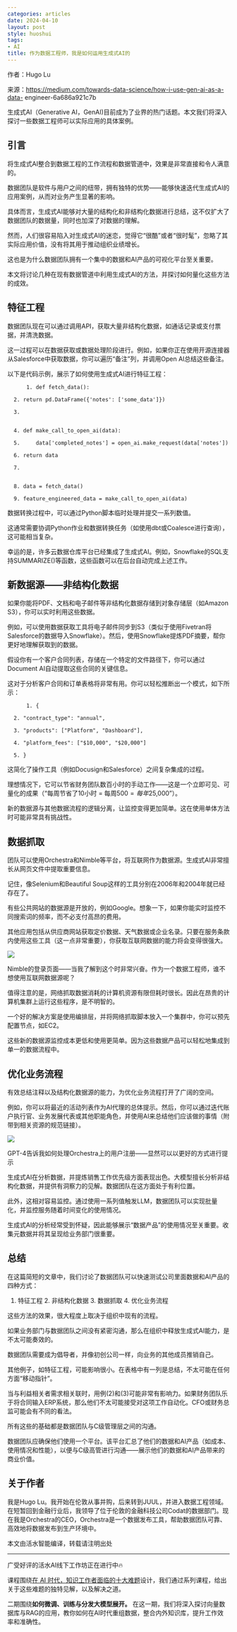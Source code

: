 ```yaml
---
categories: articles
date: 2024-04-10
layout: post
style: huoshui
tags:
- AI
title: 作为数据工程师，我是如何运用生成式AI的
---
```


作者：Hugo Lu  

来源：https://medium.com/towards-data-science/how-i-use-gen-ai-as-a-data-
engineer-6a686a921c7b

  

生成式AI（Generative AI，GenAI)目前成为了业界的热门话题。本文我们将深入探讨一些数据工程师可以实际应用的具体案例。

## 引言

将生成式AI整合到数据工程的工作流程和数据管道中，效果是非常直接和令人满意的。

数据团队是软件与用户之间的纽带，拥有独特的优势——能够快速迭代生成式AI的应用案例，从而对业务产生显著的影响。

具体而言，生成式AI能够对大量的结构化和非结构化数据进行总结，这不仅扩大了数据团队的数据量，同时也加深了对数据的理解。

然而，人们很容易陷入对生成式AI的迷恋，觉得它“很酷”或者“很时髦”，忽略了其实际应用价值，没有将其用于推动组织业绩增长。

这也是为什么数据团队拥有一个集中的数据和AI产品的可视化平台至关重要。  

本文将讨论几种在现有数据管道中利用生成式AI的方法，并探讨如何量化这些方法的成效。

## 特征工程

数据团队现在可以通过调用API，获取大量非结构化数据，如通话记录或支付票据，并清洗数据。

这一过程可以在数据获取或数据处理阶段进行。例如，如果你正在使用开源连接器 从Salesforce中获取数据，你可以遍历“备注”列，并调用Open
AI总结这些备注。

以下是代码示例，展示了如何使用生成式AI进行特征工程：

    
          1. def fetch_data():
    
      2. return pd.DataFrame({'notes': ['some_data']})
    
      3.   
    
    
      4. def make_call_to_open_ai(data):
    
      5.     data['completed_notes'] = open_ai.make_request(data['notes'])
    
      6. return data
    
      7.   
    
    
      8. data = fetch_data()
    
      9. feature_engineered_data = make_call_to_open_ai(data)
    
    
    

数据转换过程中，可以通过Python脚本临时处理并提交一系列数值。

这通常需要协调Python作业和数据转换任务（如使用dbt或Coalesce进行查询），这可能相当复杂。

幸运的是，许多云数据仓库平台已经集成了生成式AI。例如，Snowflake的SQL支持SUMMARIZE()等函数，这些函数可以在后台自动完成上述工作。

## 新数据源——非结构化数据

如果你能将PDF、文档和电子邮件等非结构化数据存储到对象存储层（如Amazon S3），你可以实时利用这些数据。

例如，可以使用数据获取工具将电子邮件同步到S3（类似于使用Fivetran将Salesforce的数据导入Snowflake）。然后，使用Snowflake提炼PDF摘要，帮你更好地理解获取到的数据。

假设你有一个客户合同列表，存储在一个特定的文件路径下，你可以通过Document AI自动提取这些合同的关键信息。

这对于分析客户合同和订单表格将非常有用。你可以轻松推断出一个模式，如下所示：

    
          1. {
    
      2. "contract_type": "annual",
    
      3. "products": ["Platform", "Dashboard"],
    
      4. "platform_fees": ["$10,000", "$20,000"]
    
      5. }
    
    
    

这简化了操作工具（例如Docusign和Salesforce）之间复杂集成的过程。

理想情况下，它可以节省财务团队数百小时的手动工作——这是一个立即可见、可量化的成果（“每周节省了10小时 = 每周$500 = 每年$25,000”）。

新的数据源与其他数据流程的逻辑分离，让监控变得更加简单。这在使用单体方法时可能非常具有挑战性。

## 数据抓取

团队可以使用Orchestra和Nimble等平台，将互联网作为数据源。生成式AI非常擅长从网页文件中提取重要信息。

记住，像Selenium和Beautiful Soup这样的工具分别在2006年和2004年就已经存在了。  

有些公共网站的数据源是开放的，例如Google。想象一下，如果你能实时监控不同搜索词的频率，而不必支付高昂的费用。

其他应用包括从供应商网站获取定价数据、天气数据或企业名录。只要在服务条款内使用这些工具（这一点非常重要），你获取互联网数据的能力将会变得很强大。

![](/assets/images/233d8f0750b64e9da441e2aac3caa707.png)

Nimble的登录页面——当我了解到这个时非常兴奋。作为一个数据工程师，谁不想使用互联网数据源呢？

值得注意的是，网络抓取数据消耗的计算机资源有限但耗时很长。因此在昂贵的计算机集群上运行这些程序，是不明智的。

一个好的解决方案是使用编排层，并将网络抓取脚本放入一个集群中，你可以预先配置节点，如EC2。

这些新的数据源监控成本更低和使用更简单。因为这些数据产品可以轻松地集成到单一的数据流程中。

## 优化业务流程

有效总结注释以及结构化数据源的能力，为优化业务流程打开了广阔的空间。

例如，你可以将最近的活动列表作为AI代理的总体提示。然后，你可以通过迭代账户执行官、业务发展代表或其他职能角色，并使用AI来总结他们应该做的事情（附带到相关资源的规范链接）。

![](/assets/images/f31dfba061a64f4f86568af0477c2f5a.png)

GPT-4告诉我如何处理Orchestra上的用户注册——显然可以以更好的方式进行提示

生成式AI在分析数据，并提炼销售工作优先级方面表现出色。大模型擅长分析非结构化数据，并提供有洞察力的见解。数据团队在这方面处于有利位置。

此外，这相对容易监控。通过使用一系列值触发LLM，数据团队可以实现批量化，并监控服务随着时间变化的使用情况。

生成式AI的分析经常受到怀疑，因此能够展示“数据产品”的使用情况至关重要。收集元数据并将其呈现给业务部门很重要。

## 总结

在这篇简短的文章中，我们讨论了数据团队可以快速测试公司里面数据和AI产品的四种方式：

  1. 特征工程 2. 非结构化数据 3. 数据抓取 4. 优化业务流程

这些方法的效果，很大程度上取决于组织中现有的流程。

如果业务部门与数据团队之间没有紧密沟通，那么在组织中释放生成式AI能力，是不太可能奏效的。

数据团队需要成为倡导者，并像初创公司一样，向业务的其他成员推销自己。

其他例子，如特征工程，可能影响很小。在表格中有一列是总结，不太可能在任何方面“移动指针”。

当与利益相关者需求相关联时，用例(2)和(3)可能非常有影响力。如果财务团队乐于将合同输入ERP系统，那么他们不太可能接受对这项工作自动化。CFO或财务总监可能会有不同的看法。

所有这些的基础都是数据团队与C级管理层之间的沟通。

数据团队应确保他们使用一个平台。该平台汇总了他们的数据和AI产品（如成本、使用情况和性能），以便与C级高管进行沟通——展示他们的数据和AI产品带来的商业价值。

## 关于作者

我是Hugo
Lu。我开始在伦敦从事并购，后来转到JUUL，并进入数据工程领域。在短暂回到金融行业后，我领导了位于伦敦的金融科技公司Codat的数据部门。现在我是Orchestra的CEO，Orchestra是一个数据发布工具，帮助数据团队可靠、高效地将数据发布到生产环境中。

本文由活水智能编译，转载请注明出处

* * *

广受好评的活水AI线下工作坊正在进行中🔥  

课程围绕[在 AI
时代，知识工作者面临的十大难题](http://mp.weixin.qq.com/s?__biz=Mzk0OTY0NzM1Ng==&mid=2247485017&idx=1&sn=5646b6e375e5b3ba089831c962bc48eb&chksm=c35464caf423eddc64997cb49bd0409591d954dbef43938f32d937ac161d94966825f9e6dc00&scene=21#wechat_redirect)设计，我们通过系列课程，给出关于这些难题的独特见解，以及解决之道。

二期围绕**如何微调、训练与分发大模型展开。**
在这一期，我们将深入探讨向量数据库与RAG的应用，教你如何在AI时代重组数据，整合内外知识库，提升工作效率和准确性。